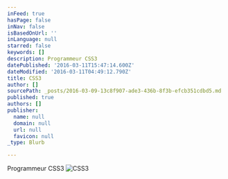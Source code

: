 ```yaml
---
inFeed: true
hasPage: false
inNav: false
isBasedOnUrl: ''
inLanguage: null
starred: false
keywords: []
description: Programmeur CSS3
datePublished: '2016-03-11T15:47:14.600Z'
dateModified: '2016-03-11T04:49:12.790Z'
title: CSS3
author: []
sourcePath: _posts/2016-03-09-13c8f907-ade3-436b-8f3b-efcb351cdbd5.md
published: true
authors: []
publisher:
  name: null
  domain: null
  url: null
  favicon: null
_type: Blurb

---
```

Programmeur CSS3
![CSS3](https://s3-us-west-2.amazonaws.com/the-grid-img/p/a8cf381156f9d4c24954487c493e71063ad3a577.png)